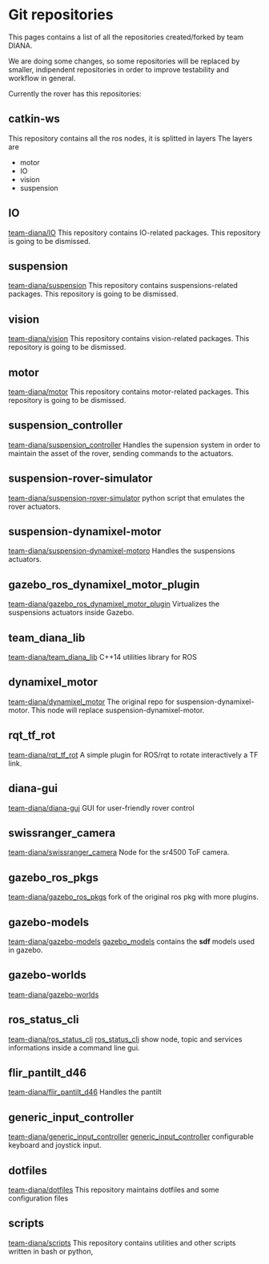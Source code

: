 # Git repositories 
This pages contains a list of all the repositories created/forked by team DIANA. 

We are doing some changes, so some repositories will be replaced by smaller, indipendent repositories in order to improve testability and workflow in general.

Currently the rover has this repositories:

## catkin-ws
This repository contains all the ros nodes, it is splitted in layers
The layers are 

  * motor 
  * IO 
  * vision 
  * suspension

## IO
[team-diana/IO](https://github.com/team-diana/IO)
This repository contains IO-related packages.
This repository is going to be dismissed.

## suspension
[team-diana/suspension](https://github.com/team-diana/suspension)
This repository contains suspensions-related packages.
This repository is going to be dismissed.

## vision
[team-diana/vision](https://github.com/team-diana/visions)
This repository contains vision-related packages.
This repository is going to be dismissed.

## motor
[team-diana/motor](https://github.com/team-diana/motor)
This repository contains motor-related packages.
This repository is going to be dismissed.

## suspension_controller
[team-diana/suspension_controller](https://github.com/team-diana/suspension-controller)
Handles the supension system in order to maintain the asset of the rover, sending commands to the actuators.

## suspension-rover-simulator
[team-diana/suspension-rover-simulator](https://github.com/team-diana/suspension-rover-simulator)
python script that emulates the rover actuators.

## suspension-dynamixel-motor
[team-diana/suspension-dynamixel-motoro](https://github.com/team-diana/suspension-dynamixel-motor)
Handles the suspensions actuators.

## gazebo_ros_dynamixel_motor_plugin
[team-diana/gazebo_ros_dynamixel_motor_plugin](https://github.com/team-diana/https://github.com/team-diana/gazebo_ros_dynamixel_motor_plugin)
Virtualizes the suspensions actuators inside Gazebo.

## team_diana_lib
[team-diana/team_diana_lib](https://github.com/team-diana/team_diana_lib)
C++14 utilities library for ROS 

## dynamixel_motor
[team-diana/dynamixel_motor](https://github.com/team-diana/dynamixel_motor)
The original repo for suspension-dynamixel-motor. This node will replace suspension-dynamixel-motor.

## rqt_tf_rot
[team-diana/rqt_tf_rot](https://github.com/team-diana/rqt_tf_rot)
A simple plugin for ROS/rqt to rotate interactively a TF link. 

## diana-gui
[team-diana/diana-gui](https://github.com/team-diana/diana-gui)
GUI for user-friendly rover control

## swissranger_camera
[team-diana/swissranger_camera](https://github.com/team-diana/swissranger_camera)
Node for the sr4500 ToF camera.

## gazebo_ros_pkgs
[team-diana/gazebo_ros_pkgs](gazebo_ros_pkgs.md)
fork of the original ros pkg with more plugins.

## gazebo-models
[team-diana/gazebo-models](https://github.com/team-diana/gazebo-models)
[gazebo_models](gazebo_models.md)
contains the **sdf** models used in gazebo.

## gazebo-worlds
[team-diana/gazebo-worlds](https://github.com/team-diana/gazebo-worlds)

## ros_status_cli
[team-diana/ros_status_cli](https://github.com/team-diana/ros_status_cli)
[ros_status_cli](ros_status_cli.md)
show node, topic and services informations inside a command line gui.

## flir_pantilt_d46
[team-diana/flir_pantilt_d46](https://github.com/team-diana/flir_pantilt_d46)
Handles the pantilt

## generic_input_controller
[team-diana/generic_input_controller](https://github.com/team-diana/generic_input_controller)
[generic_input_controller](generic_input_controller.md)
configurable keyboard and joystick input.

## dotfiles
[team-diana/dotfiles](https://github.com/team-diana/dotfiles)
This repository maintains dotfiles and some configuration files

## scripts
[team-diana/scripts](https://github.com/team-diana/scripts)
This repository contains utilities and other scripts written in bash or python, 

